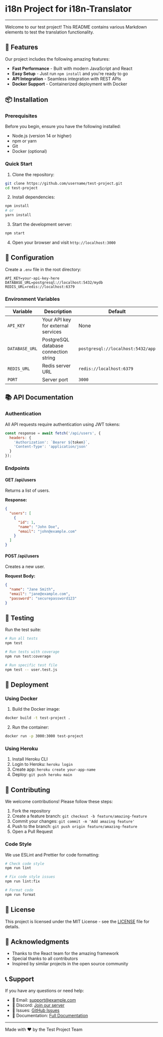 # i18n Project for i18n-Translator

---
Welcome to our test project! This README contains various Markdown elements to test the translation functionality.

## 🚀 Features

Our project includes the following amazing features:

- **Fast Performance** - Built with modern JavaScript and React
- **Easy Setup** - Just run `npm install` and you're ready to go
- **API Integration** - Seamless integration with REST APIs
- **Docker Support** - Containerized deployment with Docker

## 📦 Installation

### Prerequisites

Before you begin, ensure you have the following installed:

- Node.js (version 14 or higher)
- npm or yarn
- Git
- Docker (optional)

### Quick Start

1. Clone the repository:
```bash
git clone https://github.com/username/test-project.git
cd test-project
```

2. Install dependencies:
```bash
npm install
# or
yarn install
```

3. Start the development server:
```bash
npm start
```

4. Open your browser and visit `http://localhost:3000`

## 🔧 Configuration

Create a `.env` file in the root directory:

```env
API_KEY=your-api-key-here
DATABASE_URL=postgresql://localhost:5432/mydb
REDIS_URL=redis://localhost:6379
```

### Environment Variables

| Variable | Description | Default |
|----------|-------------|---------|
| `API_KEY` | Your API key for external services | None |
| `DATABASE_URL` | PostgreSQL database connection string | `postgresql://localhost:5432/app` |
| `REDIS_URL` | Redis server URL | `redis://localhost:6379` |
| `PORT` | Server port | `3000` |

## 📚 API Documentation

### Authentication

All API requests require authentication using JWT tokens:

```javascript
const response = await fetch('/api/users', {
  headers: {
    'Authorization': `Bearer ${token}`,
    'Content-Type': 'application/json'
  }
});
```

### Endpoints

#### GET /api/users

Returns a list of users.

**Response:**
```json
{
  "users": [
    {
      "id": 1,
      "name": "John Doe",
      "email": "john@example.com"
    }
  ]
}
```

#### POST /api/users

Creates a new user.

**Request Body:**
```json
{
  "name": "Jane Smith",
  "email": "jane@example.com",
  "password": "securepassword123"
}
```

## 🧪 Testing

Run the test suite:

```bash
# Run all tests
npm test

# Run tests with coverage
npm run test:coverage

# Run specific test file
npm test -- user.test.js
```

## 🚀 Deployment

### Using Docker

1. Build the Docker image:
```bash
docker build -t test-project .
```

2. Run the container:
```bash
docker run -p 3000:3000 test-project
```

### Using Heroku

1. Install Heroku CLI
2. Login to Heroku: `heroku login`
3. Create app: `heroku create your-app-name`
4. Deploy: `git push heroku main`

## 🤝 Contributing

We welcome contributions! Please follow these steps:

1. Fork the repository
2. Create a feature branch: `git checkout -b feature/amazing-feature`
3. Commit your changes: `git commit -m 'Add amazing feature'`
4. Push to the branch: `git push origin feature/amazing-feature`
5. Open a Pull Request

### Code Style

We use ESLint and Prettier for code formatting:

```bash
# Check code style
npm run lint

# Fix code style issues
npm run lint:fix

# Format code
npm run format
```

## 📄 License

This project is licensed under the MIT License - see the [LICENSE](LICENSE) file for details.

## 🙏 Acknowledgments

- Thanks to the React team for the amazing framework
- Special thanks to all contributors
- Inspired by similar projects in the open source community

## 📞 Support

If you have any questions or need help:

- 📧 Email: support@example.com
- 💬 Discord: [Join our server](https://discord.gg/example)
- 🐛 Issues: [GitHub Issues](https://github.com/username/test-project/issues)
- 📖 Documentation: [Full Documentation](https://docs.example.com)

---

Made with ❤️ by the Test Project Team
